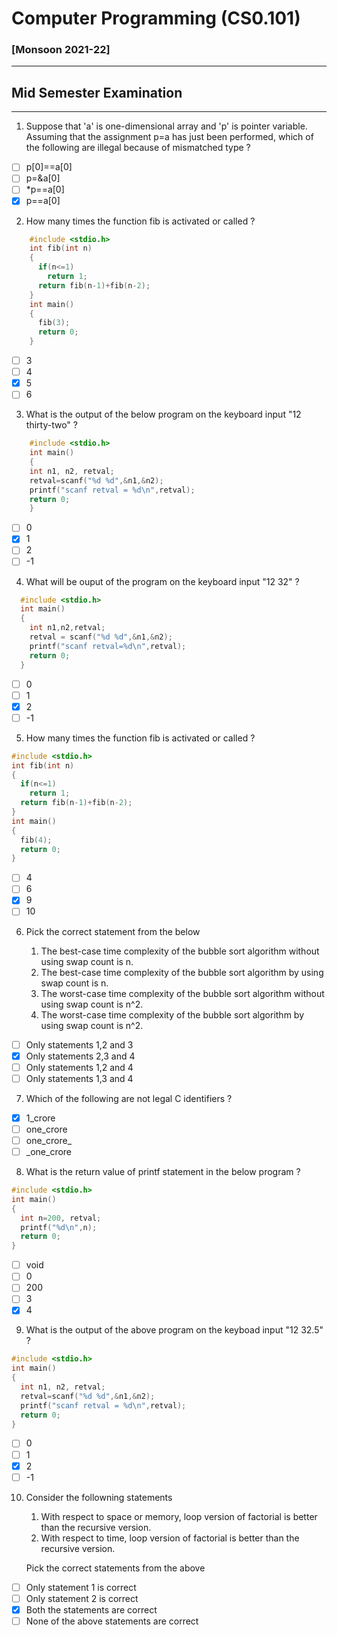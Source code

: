 # Computer Programming (CS0.101)
### [Monsoon 2021-22]
---
## Mid Semester Examination
---
1.  Suppose that 'a' is one-dimensional array and 'p' is pointer variable. Assuming that the assignment p=a has just been performed, which of the following are illegal because of mismatched type ?
  - [ ] p[0]==a[0]
  - [ ] p=&a[0]
  - [ ] *p==a[0]
  - [x] p==a[0]

2. How many times the function fib is activated or called ?
``` C
    #include <stdio.h>
    int fib(int n)
    {
      if(n<=1)
        return 1;
      return fib(n-1)+fib(n-2);
    }
    int main()
    {
      fib(3);
      return 0;
    }
```

  - [ ] 3
  - [ ] 4
  - [x] 5
  - [ ] 6

3. What is the output of the below program on the keyboard input "12 thirty-two" ?
```C
    #include <stdio.h>
    int main()
    {
    int n1, n2, retval;
    retval=scanf("%d %d",&n1,&n2);
    printf("scanf retval = %d\n",retval);
    return 0;
    }
```
  - [ ] 0
  - [x] 1
  - [ ] 2
  - [ ] -1

4. What will be ouput of the program on the keyboard input "12 32" ?
```C  
  #include <stdio.h>
  int main()
  {
    int n1,n2,retval;
    retval = scanf("%d %d",&n1,&n2);
    printf("scanf retval=%d\n",retval);
    return 0;
  }
```
  - [ ] 0
  - [ ] 1
  - [x] 2
  - [ ] -1

5. How many times the function fib is activated or called ?
```C
#include <stdio.h>
int fib(int n)
{
  if(n<=1)
    return 1;
  return fib(n-1)+fib(n-2);
}
int main()
{
  fib(4);
  return 0;
}
```
  - [ ] 4
  - [ ] 6
  - [x] 9
  - [ ] 10

6.  Pick the correct statement from the below

    1. The best-case time complexity of the bubble sort algorithm without using swap count is n.
    2. The best-case time complexity of the bubble sort algorithm by using swap count is n.
    3. The worst-case time complexity of the bubble sort algorithm without using swap count is n^2.
    4. The worst-case time complexity of the bubble sort algorithm by using swap count is n^2.

  - [ ] Only statements 1,2 and 3
  - [x] Only statements 2,3 and 4
  - [ ] Only statements 1,2 and 4
  - [ ] Only statements 1,3 and 4

7. Which of the following are not legal C identifiers ?

- [x] 1_crore
- [ ] one_crore
- [ ] one_crore_
- [ ] _one_crore

8. What is the return value of printf statement in the below program ?
```C
#include <stdio.h>
int main()
{
  int n=200, retval;
  printf("%d\n",n);
  return 0;
}
```
  - [ ] void
  - [ ] 0
  - [ ] 200
  - [ ] 3
  - [x] 4

9. What is the output of the above program on the keyboad input "12 32.5" ?
```C
#include <stdio.h>
int main()
{
  int n1, n2, retval;
  retval=scanf("%d %d",&n1,&n2);
  printf("scanf retval = %d\n",retval);
  return 0;
}
```
  - [ ] 0
  - [ ] 1
  - [x] 2
  - [ ] -1

10. Consider the followning statements

      1. With respect to space or memory, loop version of factorial is better than the recursive version.
      2. With respect to time, loop version of factorial is better than the recursive version.

    Pick the correct statements from the above

  - [ ] Only statement 1 is correct
  - [ ] Only statement 2 is correct
  - [x] Both the statements are correct
  - [ ] None of the above statements are correct 
